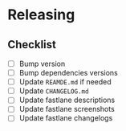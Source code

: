 # Releasing

## Checklist

- [ ] Bump version
- [ ] Bump dependencies versions
- [ ] Update `REAMDE.md` if needed
- [ ] Update `CHANGELOG.md`
- [ ] Update fastlane descriptions
- [ ] Update fastlane screenshots
- [ ] Update fastlane changelogs
